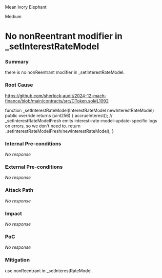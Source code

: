 Mean Ivory Elephant

Medium

# No nonReentrant modifier in _setInterestRateModel

### Summary

there is no  nonReentrant modifier in _setInterestRateModel.

### Root Cause

https://github.com/sherlock-audit/2024-12-mach-finance/blob/main/contracts/src/CToken.sol#L1092

 function _setInterestRateModel(InterestRateModel newInterestRateModel) public override returns (uint256) {
        accrueInterest();
        // _setInterestRateModelFresh emits interest-rate-model-update-specific logs on errors, so we don't need to.
        return _setInterestRateModelFresh(newInterestRateModel);
    }

### Internal Pre-conditions

_No response_

### External Pre-conditions

_No response_

### Attack Path

_No response_

### Impact

_No response_

### PoC

_No response_

### Mitigation

use nonReentrant in _setInterestRateModel.